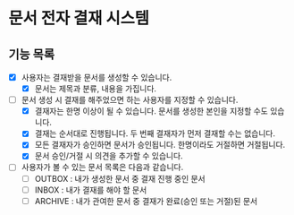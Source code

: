 # 문서 전자 결재 시스템

## 기능 목록

- [x] 사용자는 결재받을 문서를 생성할 수 있습니다.
    - [x] 문서는 제목과 분류, 내용을 가집니다.

- [ ] 문서 생성 시 결재를 해주었으면 하는 사용자를 지정할 수 있습니다.
    - [x] 결재자는 한명 이상이 될 수 있습니다. 문서를 생성한 본인을 지정할 수도 있습니다.
    - [x] 결재는 순서대로 진행됩니다. 두 번째 결재자가 먼저 결재할 수는 없습니다.
    - [x] 모든 결재자가 승인하면 문서가 승인됩니다. 한명이라도 거절하면 거절됩니다.
    - [x] 문서 승인/거절 시 의견을 추가할 수 있습니다.

- [ ] 사용자가 볼 수 있는 문서 목록은 다음과 같습니다.
    - [ ] OUTBOX : 내가 생성한 문서 중 결재 진행 중인 문서
    - [ ] INBOX : 내가 결재를 해야 할 문서
    - [ ] ARCHIVE : 내가 관여한 문서 중 결재가 완료(승인 또는 거절)된 문서
